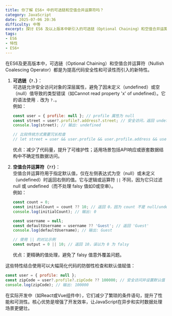 ```yaml
---
title: 你了解 ES6+ 中的可选链和空值合并运算符吗？
category: JavaScript
date: 2025-07-06 20:36
difficulty: 中等
excerpt: 探讨 ES6 及以上版本中新引入的可选链（Optional Chaining）和空值合并运算符（Nullish Coalescing Operator），分析它们的作用、语法以及实际应用场景。
tags:
- ES6
- 特性
- ES6+
---
```

在ES6及更高版本中，可选链（Optional Chaining）和空值合并运算符（Nullish Coalescing Operator）都是为提高代码安全性和可读性而引入的新特性。

1. **可选链（`?.`）**：  
   可选链允许安全访问对象的深层属性，避免了因未定义（undefined）或空（null）值导致的类型错误（如Cannot read property 'x' of undefined）。它的语法使用 `.` 改为 `?.`。  
   例如：
   ```javascript
   const user = { profile: null }; // profile 属性为 null
   const street = user?.profile?.address?.street; // 安全访问，返回 undefined 而不是报错
   console.log(street); // 输出: undefined

   // 比较传统方式需要冗长检查
   // let street = user && user.profile && user.profile.address && user.profile.address.street;
   ```
   优点：减少了代码量，提升了可维护性；适用场景包括API响应或嵌套数据结构中不确定性数据访问。

2. **空值合并运算符（`??`）**：  
   空值合并运算符用于指定默认值，仅在左侧表达式为空（null）或未定义（undefined）时返回右侧的值。它与逻辑或运算符 `||` 不同，因为它只过滤 null 或 undefined（而不处理 falsy 值如0或空串）。  
   例如：
   ```javascript
   const count = 0;
   const initialCount = count ?? 10; // 返回 0，因为 count 不是 null/undefined
   console.log(initialCount); // 输出: 0

   const username = null;
   const defaultUsername = username ?? 'Guest'; // 返回 'Guest'
   console.log(defaultUsername); // 输出: Guest

   // 使用 || 的对比示例
   const output = 0 || 10; // 返回 10，误以为 0 为 falsy
   ```
   优点：更精确的值处理，避免了 falsy 值意外覆盖问题。

这些特性结合使用可以大幅简化代码的防御性检查和默认值赋值：
```javascript
const user = { profile: null };
const zipCode = user?.profile?.zipCode ?? 100000; // 安全访问并设置默认值
console.log(zipCode); // 输出: 100000
```
在实际开发中（如React或Vue组件中），它们减少了繁琐的条件语句，提升了性能和可测性。核心优势是增强了开发效率，让JavaScript在异步和实时数据处理场景更健壮。
